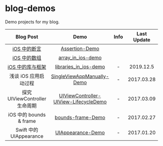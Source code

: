 # blog-demos

Demo projects for my blog.

|                              Blog Post                              |                                                   Demo                                                    | Info | Last Update |
| :-----------------------------------------------------------------: | :-------------------------------------------------------------------------------------------------------: | :--: | :---------: |
|   [iOS 中的断言](https://kingcos.me/posts/2020/assertion_in_ios/)   |                                     [Assertion-Demo](Assertion-Demo)                                      |      |             |
|     [iOS 中的数组](https://kingcos.me/posts/2020/array_in_ios/)     |                                  [array_in_ios-demo](array_in_ios-demo/)                                  |      |             |
| [iOS 中的库与框架](https://kingcos.me/posts/2019/libraries_in_ios/) |                 [libraries_in_ios-demo](https://github.com/kingcos/libraries_in_ios-demo)                 |  -   |  2019.12.5  |
|                        浅谈 iOS 应用启动过程                        |            [SingleViewAppManually-Demo](https://github.com/kingcos/SingleViewAppManually-Demo)            |  -   | 2017.03.28  |
|                   探究 UIViewController 生命周期                    | [UIViewController-UIView-LifecycleDemo](https://github.com/kingcos/UIViewController-UIView-LifecycleDemo) |  -   | 2017.03.09  |
|                       iOS 中的 bounds & frame                       |                     [bounds-frame-Demo](https://github.com/kingcos/ounds-frame-Demo)                      |  -   | 2017.02.27  |
|                       Swift 中的 UIAppearance                       |                     [UIAppearance-Demo](https://github.com/kingcos/UIAppearance-Demo)                     |  -   | 2017.01.20  |
